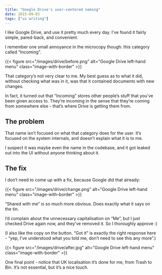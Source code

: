 ```yaml
---
title: "Google Drive's user-centered naming"
date: 2015-09-03
tags: ["ui writing"]
---
```


I like Google Drive, and use it pretty much every day. I’ve found it fairly simple, pared-back, and convenient. 

I remember one small annoyance in the microcopy though: this category called “Incoming”. 

{{< figure src="/images/drive/before.png" alt="Google Drive left-hand menu" class="image-with-border" >}}

That category’s not very clear to me. My best guess as to what it did, without checking what was in it, was that it contained documents with new changes. 

In fact, it turned out that “Incoming” stores other people’s stuff that you’ve been given access to. They’re incoming in the sense that they’re coming from somewhere else - that’s where Drive is getting them from.

## The problem

That name isn’t focused on what that category does for the user. It’s focused on the system internals, and doesn’t explain what it is to me. 

I suspect it was maybe even the name in the codebase, and it got leaked out into the UI without anyone thinking about it.

## The fix

I don’t need to come up with a fix, because Google did that already:

{{< figure src="/images/drive/change.png" alt="Google Drive left-hand menu" class="image-with-border" >}}

“Shared with me” is so much more obvious. Does exactly what it says on the tin. 

I’d complain about the unnecessary capitalisation on “Me”, but I just checked Drive again now, and they’ve removed it. So I thoroughly approve :)

(I also like the copy on the button. “Got it” is exactly the right response here - “yep, I’ve understood what you told me, don’t need to see this any more”.)

{{< figure src="/images/drive/after.jpg" alt="Google Drive left-hand menu" class="image-with-border" >}}

One final point - notice that UK localisation it’s done for me, from Trash to Bin. It’s not essential, but it’s a nice touch. 

<!-- https://uiwriting.tumblr.com/post/128267328039/google-drive-becoming-user-centered -->
